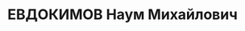 ---
title: ЕВДОКИМОВ Наум Михайлович
description: народився 1886 у с. Старі Шпунти Єльнинського пов. Смоленської губ. Росіянин,
  з робітників, освіта початкова, позапарт., у 1917—1937 рр. член ВКП(б). Проживав
  у Харкові. Начальник спецвідділу Укрхімтресту. Заарештований _28.09.1937_ р. як
  член к.-р. троцькістської шкідницької організації та провокатор у минулому (статті
  54-7, 54-11, 54-13 КК УРСР) і військовою колегією Верховного Суду СРСР _05.01.1938_
  р. засуджений до розстрілу з конфіскацією особистого майна. Розстріляний _06.01.1938_
  р. у Харкові. Реабілітований _15.06.1994_ р.
---
